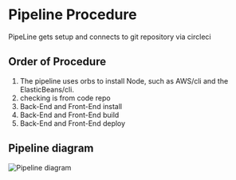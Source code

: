 # Pipeline Procedure
PipeLine gets setup and connects to git repository via circleci


## Order of Procedure

1. The pipeline uses orbs to install Node, such as  AWS/cli and the ElasticBeans/cli.
2. checking is from code repo
3. Back-End and Front-End install
4. Back-End and Front-End build
5. Back-End and Front-End deploy

## Pipeline diagram

![Pipeline diagram](./images/PipeLine.png.png)
